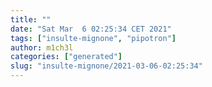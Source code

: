 ```yaml
---
title: ""
date: "Sat Mar  6 02:25:34 CET 2021"
tags: ["insulte-mignone", "pipotron"]
author: m1ch3l
categories: ["generated"]
slug: "insulte-mignone/2021-03-06-02:25:34"
---
```



